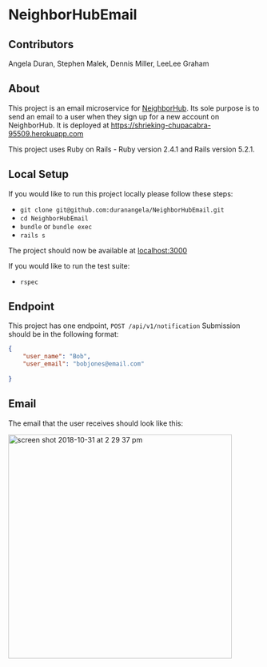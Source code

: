 # NeighborHubEmail
## Contributors
Angela Duran, Stephen Malek, Dennis Miller, LeeLee Graham

## About
This project is an email microservice for [NeighborHub](https://neighborhood-kickstarter.herokuapp.com/). Its sole purpose is to send an email to a user when they sign up for a new account on NeighborHub. It is deployed at https://shrieking-chupacabra-95509.herokuapp.com

This project uses Ruby on Rails - Ruby version 2.4.1 and Rails version 5.2.1.

## Local Setup
If you would like to run this project locally please follow these steps:
- `git clone git@github.com:duranangela/NeighborHubEmail.git`
- `cd NeighborHubEmail`
- `bundle` or `bundle exec`
- `rails s`

The project should now be available at [localhost:3000](https://localhost:3000/)

If you would like to run the test suite:
- `rspec`

## Endpoint
This project has one endpoint, `POST /api/v1/notification`
Submission should be in the following format:
```json
{ 
	"user_name": "Bob",
	"user_email": "bobjones@email.com"
	
}
```

## Email
The email that the user receives should look like this:

<img width="447" alt="screen shot 2018-10-31 at 2 29 37 pm" src="https://user-images.githubusercontent.com/35884097/47816738-83cd7080-dd19-11e8-962f-3d6d3b0267fe.png">
